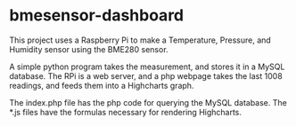 # bmesensor-dashboard
This project uses a Raspberry Pi to make a Temperature, Pressure, and Humidity sensor using the BME280 sensor.

A simple python program takes the measurement, and stores it in a MySQL database.  The RPi is a web server, and a php webpage takes the last 1008 readings, and feeds them into a Highcharts graph.  

The index.php file has the php code for querying the MySQL database.  The *.js files have the formulas necessary for rendering Highcharts.
